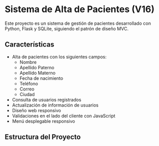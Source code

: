 # Sistema de Alta de Pacientes (V16)

Este proyecto es un sistema de gestión de pacientes desarrollado con Python, Flask y SQLite, siguiendo el patrón de diseño MVC.

## Características

- Alta de pacientes con los siguientes campos:
  - Nombre
  - Apellido Paterno
  - Apellido Materno
  - Fecha de nacimiento
  - Teléfono
  - Correo
  - Ciudad
- Consulta de usuarios registrados
- Actualización de información de usuarios
- Diseño web responsivo
- Validaciones en el lado del cliente con JavaScript
- Menú desplegable responsivo

## Estructura del Proyecto

